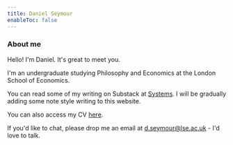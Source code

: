 ```yaml
---
title: Daniel Seymour
enableToc: false
---
```

<h3>About me</h3>

Hello! I'm Daniel. It's great to meet you.

I'm an undergraduate studying Philosophy and Economics at the London School of Economics. 

You can read some of my writing on Substack at <a href="https://danielseymour.substack.com/?utm_source=substack&utm_medium=web&utm_campaign=substack_profile" target="_blank">Systems</a>. I will be gradually adding some note style writing to this website.

You can also access my CV <a href="https://drive.google.com/file/d/199W_MxF8S21vmEkbKHaNhFZ0l-5imLIQ/view?usp=sharing" target="_blank">here</a>.
<p> If you'd like to chat, please drop me an email at <a href="mailto:d.seymour@lse.ac.uk">d.seymour@lse.ac.uk</a> - I'd love to talk. </p>


